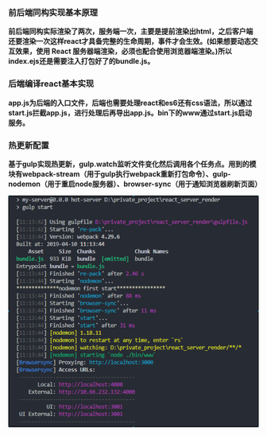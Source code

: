 
###  前后端同构实现基本原理

**前后端同构实际渲染了两次，服务端一次，主要是提前渲染出html，之后客户端还要渲染一次这样react才具备完整的生命周期，事件才会生效。(如果想要动态交互效果，使用 React 服务器端渲染，必须也配合使用浏览器端渲染。)所以index.ejs还是需要注入打包好了的bundle.js。**



###  后端编译react基本实现

**app.js为后端的入口文件，后端也需要处理react和es6还有css语法，所以通过start.js拦截app.js，进行处理后再导出app.js。bin下的www通过start.js启动服务。**



###  热更新配置

**基于gulp实现热更新，gulp.watch监听文件变化然后调用各个任务点。用到的模块有webpack-stream（用于gulp执行webpack重新打包命令）、gulp-nodemon（用于重启node服务器）、browser-sync（用于通知浏览器刷新页面）**

![热更新服务器启动流程图](./imgs/default.png)